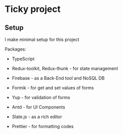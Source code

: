 # Ticky project

## Setup

I make minimal setup for this project

Packages:

- TypeScript
- Redux-toolkit, Redux-thunk - for state management

- Firebase - as a Back-End tool and NoSQL DB
- Formik - for get and set values of forms
- Yup - for validation of forms

- Antd - for UI Components
- Slate.js - as a rich editor

- Prettier - for formatting codes
